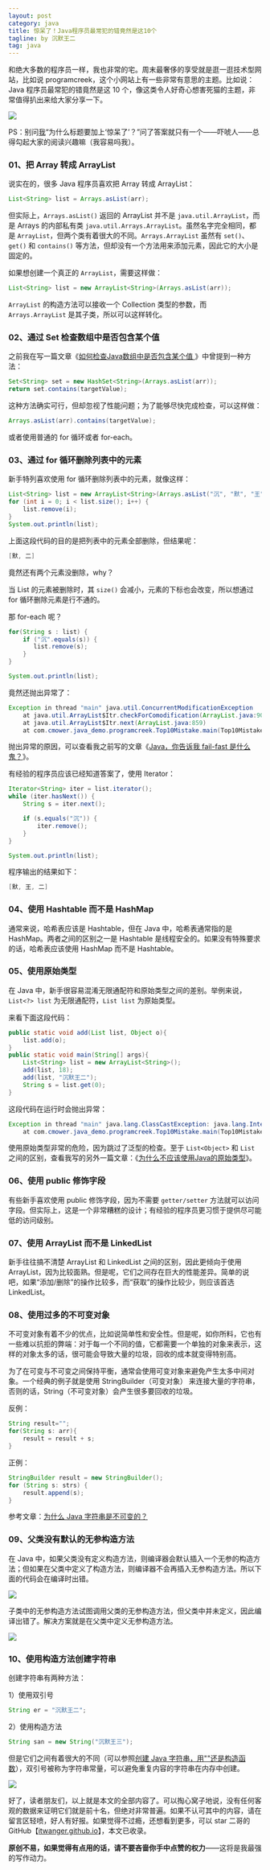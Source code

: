 ```yaml
---
layout: post
category: java
title: 惊呆了！Java程序员最常犯的错竟然是这10个
tagline: by 沉默王二
tag: java
---
```


和绝大多数的程序员一样，我也非常的宅。周末最奢侈的享受就是逛一逛技术型网站，比如说 programcreek，这个小网站上有一些非常有意思的主题。比如说：Java 程序员最常犯的错竟然是这 10 个，像这类令人好奇心想害死猫的主题，非常值得扒出来给大家分享一下。

<!--more-->



![](http://www.itwanger.com/assets/images/2020/01/java-top10-mistake-02.png)


PS：别问[我](https://mp.weixin.qq.com/s/feoOINGSyivBO8Z1gaQVOA)“为什么标题要加上‘惊呆了’？”问了答案就只有一个——吓唬人——总得勾起大家的阅读兴趣嘛（我容易吗我）。

### 01、把 Array 转成 ArrayList

说实在的，很多 Java 程序员喜欢把 Array 转成 ArrayList：

```java
List<String> list = Arrays.asList(arr);
```

但实际上，`Arrays.asList()` 返回的 ArrayList 并不是 `java.util.ArrayList`，而是 Arrays 的内部私有类 `java.util.Arrays.ArrayList`。虽然名字完全相同，都是 `ArrayList`，但两个类有着很大的不同。`Arrays.ArrayList` 虽然有 `set()`、`get()` 和 `contains()` 等方法，但却没有一个方法用来添加元素，因此它的大小是固定的。

如果想创建一个真正的 `ArrayList`，需要这样做：

```java
List<String> list = new ArrayList<String>(Arrays.asList(arr));
```

`ArrayList` 的构造方法可以接收一个 Collection 类型的参数，而 `Arrays.ArrayList` 是其子类，所以可以这样转化。

### 02、通过 Set 检查数组中是否包含某个值

之前我在写一篇文章《[如何检查Java数组中是否包含某个值 ](https://mp.weixin.qq.com/s/DBvgghP5cN6KlPnILaqjmQ)》中曾提到一种方法：

```java
Set<String> set = new HashSet<String>(Arrays.asList(arr));
return set.contains(targetValue);
```

这种方法确实可行，但却忽视了性能问题；为了能够尽快完成检查，可以这样做：

```java
Arrays.asList(arr).contains(targetValue);
```

或者使用普通的 for 循环或者 for-each。

### 03、通过 for 循环删除列表中的元素

新手特列喜欢使用 for 循环删除列表中的元素，就像这样：

```java
List<String> list = new ArrayList<String>(Arrays.asList("沉", "默", "王", "二"));
for (int i = 0; i < list.size(); i++) {
    list.remove(i);
}
System.out.println(list);
```

上面这段代码的目的是把列表中的元素全部删除，但结果呢：

```java
[默, 二]
```

竟然还有两个元素没删除，why？

当 List 的元素被删除时，其 `size()` 会减小，元素的下标也会改变，所以想通过 for 循环删除元素是行不通的。

那 for-each 呢？

```java
for(String s : list) {
    if ("沉".equals(s)) {
       list.remove(s);
    }
}

System.out.println(list);
```

竟然还抛出异常了：

```java
Exception in thread "main" java.util.ConcurrentModificationException
	at java.util.ArrayList$Itr.checkForComodification(ArrayList.java:909)
	at java.util.ArrayList$Itr.next(ArrayList.java:859)
	at com.cmower.java_demo.programcreek.Top10Mistake.main(Top10Mistake.java:15)
```

抛出异常的原因，可以查看我之前写的文章《[Java，你告诉我 fail-fast 是什么鬼？](http://www.itwanger.com/java/2019/11/22/java-fail-fast.html)》。

有经验的程序员应该已经知道答案了，使用 Iterator：

```java
Iterator<String> iter = list.iterator();
while (iter.hasNext()) {
    String s = iter.next();

    if (s.equals("沉")) {
        iter.remove();
    }
}

System.out.println(list);
```

程序输出的结果如下：

```java
[默, 王, 二]
```

### 04、使用 Hashtable 而不是 HashMap

通常来说，哈希表应该是 Hashtable，但在 Java 中，哈希表通常指的是 HashMap。两者之间的区别之一是 Hashtable 是线程安全的。如果没有特殊要求的话，哈希表应该使用 HashMap 而不是 Hashtable。

### 05、使用原始类型

在 Java 中，新手很容易混淆无限通配符和原始类型之间的差别。举例来说，`List<?> list` 为无限通配符，`List list` 为原始类型。

来看下面这段代码：


```java
public static void add(List list, Object o){
    list.add(o);
}
public static void main(String[] args){
    List<String> list = new ArrayList<String>();
    add(list, 18);
    add(list, "沉默王二");
    String s = list.get(0);
}
```

这段代码在运行时会抛出异常：

```java
Exception in thread "main" java.lang.ClassCastException: java.lang.Integer cannot be cast to java.lang.String
	at com.cmower.java_demo.programcreek.Top10Mistake.main(Top10Mistake.java:38)
```

使用原始类型非常的危险，因为跳过了泛型的检查。至于 `List<Object>` 和 `List` 之间的区别，查看我写的另外一篇文章：《[为什么不应该使用Java的原始类型](http://www.itwanger.com/java/2019/12/19/java-raw-type.html)》。

### 06、使用 public 修饰字段


有些新手喜欢使用 public 修饰字段，因为不需要 `getter/setter` 方法就可以访问字段。但实际上，这是一个非常糟糕的设计；有经验的程序员更习惯于提供尽可能低的访问级别。

### 07、使用 ArrayList 而不是 LinkedList

新手往往搞不清楚 ArrayList 和 LinkedList 之间的区别，因此更倾向于使用 ArrayList，因为比较面熟。但是呢，它们之间存在巨大的性能差异。简单的说吧，如果“添加/删除”的操作比较多，而“获取”的操作比较少，则应该首选 LinkedList。

### 08、使用过多的不可变对象

不可变对象有着不少的优点，比如说简单性和安全性。但是呢，如你所料，它也有一些难以抗拒的弊端：对于每一个不同的值，它都需要一个单独的对象来表示，这样的对象太多的话，很可能会导致大量的垃圾，回收的成本就变得特别高。

为了在可变与不可变之间保持平衡，通常会使用可变对象来避免产生太多中间对象。一个经典的例子就是使用 StringBuilder（可变对象） 来连接大量的字符串，否则的话，String（不可变对象）会产生很多要回收的垃圾。

反例：

```java
String result="";
for(String s: arr){
	result = result + s;
}
```

正例：

```java
StringBuilder result = new StringBuilder();
for (String s: strs) {
	result.append(s);
}
```

参考文章：[为什么 Java 字符串是不可变的？](https://mp.weixin.qq.com/s/CRQrm5zGpqWxYL_ztk-b2Q)

### 09、父类没有默认的无参构造方法

在 Java 中，如果父类没有定义构造方法，则编译器会默认插入一个无参的构造方法；但如果在父类中定义了构造方法，则编译器不会再插入无参构造方法。所以下面的代码会在编译时出错。

![](http://www.itwanger.com/assets/images/2020/01/java-top10-mistake-03.png)

子类中的无参构造方法试图调用父类的无参构造方法，但父类中并未定义，因此编译出错了。解决方案就是在父类中定义无参构造方法。


![](http://www.itwanger.com/assets/images/2020/01/java-top10-mistake-04.png)

### 10、使用构造方法创建字符串

创建字符串有两种方法：

1）使用双引号

```java
String er = "沉默王二";
```

2）使用构造方法

```java
String san = new String("沉默王三");
```

但是它们之间有着很大的不同（可以参照[创建 Java 字符串，用""还是构造函数](http://www.itwanger.com/java/2019/11/28/java-string-shuangyinhao-gouzaohanshu.html)），双引号被称为字符串常量，可以避免重复内容的字符串在内存中创建。

![](http://www.itwanger.com/assets/images/2020/01/java-top10-mistake-05.png)

好了，读者朋友们，以上就是本文的全部内容了。可以掏心窝子地说，没有任何客观的数据来证明它们就是前十名，但绝对非常普遍。如果不认可其中的内容，请在留言区轻喷，好人有好报。如果觉得不过瘾，还想看到更多，可以 star 二哥的 GitHub【[itwanger.github.io](https://github.com/qinggee/itwanger.github.io)】，本文已收录。

**原创不易，如果觉得有点用的话，请不要吝啬你手中点赞的权力**——这将是我最强的写作动力。